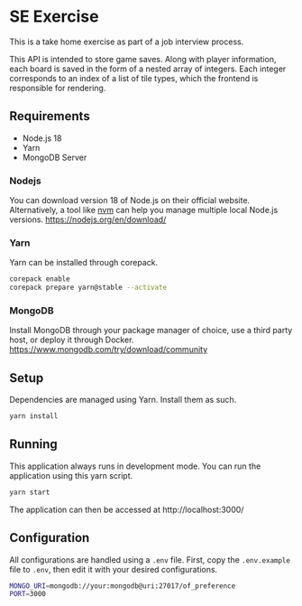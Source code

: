 # SE Exercise
This is a take home exercise as part of a job interview process.

This API is intended to store game saves. Along with player information, each board is saved in the form of a nested array of integers. Each integer corresponds to an index of a list of tile types, which the frontend is responsible for rendering.

## Requirements
- Node.js 18
- Yarn
- MongoDB Server

### Nodejs
You can download version 18 of Node.js on their official website.
Alternatively, a tool like [nvm](https://github.com/nvm-sh/nvm) can help you manage multiple local Node.js versions.
https://nodejs.org/en/download/
### Yarn
Yarn can be installed through corepack.
```bash
corepack enable
corepack prepare yarn@stable --activate
```

### MongoDB
Install MongoDB through your package manager of choice, use a third party host, or deploy it through Docker.
https://www.mongodb.com/try/download/community

## Setup
Dependencies are managed using Yarn. Install them as such.
```bash
yarn install
```

## Running
This application always runs in development mode. You can run the application using this yarn script.
```bash
yarn start
```
The application can then be accessed at http://localhost:3000/

## Configuration
All configurations are handled using a `.env` file. First, copy the `.env.example` file to `.env`, then edit it with your desired configurations.
```bash
MONGO_URI=mongodb://your:mongodb@uri:27017/of_preference
PORT=3000
```
